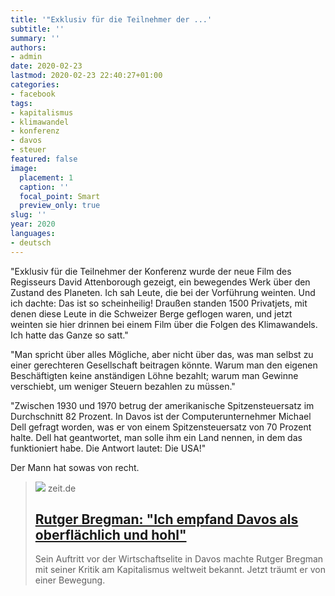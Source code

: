 ```yaml
---
title: '"Exklusiv für die Teilnehmer der ...'
subtitle: ''
summary: ''
authors:
- admin
date: 2020-02-23
lastmod: 2020-02-23 22:40:27+01:00
categories:
- facebook
tags:
- kapitalismus
- klimawandel
- konferenz
- davos
- steuer
featured: false
image:
  placement: 1
  caption: ''
  focal_point: Smart
  preview_only: true
slug: ''
year: 2020
languages:
- deutsch
---
```


"Exklusiv für die Teilnehmer der Konferenz wurde der neue Film des Regisseurs David Attenborough gezeigt, ein bewegendes Werk über den Zustand des Planeten. Ich sah Leute, die bei der Vorführung weinten. Und ich dachte: Das ist so scheinheilig! Draußen standen 1500 Privatjets, mit denen diese Leute in die Schweizer Berge geflogen waren, und jetzt weinten sie hier drinnen bei einem Film über die Folgen des Klimawandels. Ich hatte das Ganze so satt."

"Man spricht über alles Mögliche, aber nicht über das, was man selbst zu einer gerechteren Gesellschaft beitragen könnte. Warum man den eigenen Beschäftigten keine anständigen Löhne bezahlt; warum man Gewinne verschiebt, um weniger Steuern bezahlen zu müssen."

"Zwischen 1930 und 1970 betrug der amerikanische Spitzensteuersatz im Durchschnitt 82 Prozent. In Davos ist der Computerunternehmer Michael Dell gefragt worden, was er von einem Spitzensteuersatz von 70 Prozent halte. Dell hat geantwortet, man solle ihm ein Land nennen, in dem das funktioniert habe. Die Antwort lautet: Die USA!"

Der Mann hat sowas von recht.
> [![](https://img.zeit.de/administratives/sharing/fallback-image/wide__1300x731)](https://www.zeit.de/2019/12/rutger-bregman-wirtschaftsforum-davos-steuergerechtigkeit)
> zeit.de
> ## [Rutger Bregman: "Ich empfand Davos als oberflächlich und hohl"](https://www.zeit.de/2019/12/rutger-bregman-wirtschaftsforum-davos-steuergerechtigkeit)
>
>Sein Auftritt vor der Wirtschaftselite in Davos machte Rutger Bregman mit seiner Kritik am Kapitalismus weltweit bekannt. Jetzt träumt er von einer Bewegung.